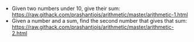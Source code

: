 * Given two numbers under 10, give their sum:
  https://raw.githack.com/prashantjois/arithmetic/master/arithmetic-1.html
* Given a number and a sum, find the second number that gives that sum:
  https://raw.githack.com/prashantjois/arithmetic/master/arithmetic-2.html
